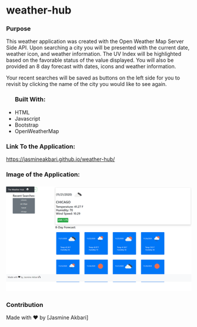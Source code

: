# weather-hub
<h3>Purpose</h3>

This weather application was created with the Open Weather Map Server Side API. Upon searching a city you will be presented with the current date, weather icon, and weather information. The UV Index will be highlighted based on the favorable status of the value displayed. You will also be provided an 8 day forecast with dates, icons and weather information.

Your recent searches will be saved as buttons on the left side for you to revisit by clicking the name of the city you would like to see again.

<ul><h3>Built With:</h3>
<li>HTML</li>
<li>Javascript</li>
<li>Bootstrap</li>
<li>OpenWeatherMap</li>
</ul>


<h3>Link To the Application:</h3>
<a href="https://jasmineakbari.github.io/weather-hub/">https://jasmineakbari.github.io/weather-hub/</a>

<h3>Image of the Application:<h3>

<img src="./assets/images/weather-hub.png" />

<h3>Contribution</h3>
<p>Made with ❤️ by [Jasmine Akbari]</p> <span class="oi" data-glyph="headphones"></span>
